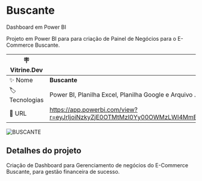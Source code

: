 # Buscante
Dashboard em Power BI

Projeto em Power BI para para criação de Painel de Negócios para o E-Commerce Buscante.

| :placard: Vitrine.Dev |     |
| -------------  | --- |
| :sparkles: Nome        | **Buscante**
| :label: Tecnologias | Power BI, Planilha Excel, Planilha Google e Arquivo .txt(tecnologias utilizadas)
| :rocket: URL         | https://app.powerbi.com/view?r=eyJrIjoiNzkyZjE0OTMtMzI0Yy00OWMzLWI4MmEtYTEwZWEwNDI4NzMxIiwidCI6Ijk4ZDhhMWEyLWMzYWUtNGFlMi05ZTIxLTFjYTVhOTEyNzRjZSJ9

<!-- Inserir imagem com a #vitrinedev ao final do link -->

 
![BUSCANTE](https://github.com/rgrAndrade/buscante/assets/104234513/df6d59fe-fa63-435f-85be-24bfe35458c7#vitrinedev)



## Detalhes do projeto

Criação de Dashboard para Gerenciamento de negócios do E-Commerce Buscante, para gestão financeira de sucesso. 
